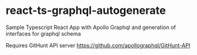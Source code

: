 # react-ts-graphql-autogenerate
Sample Typescript React App with Apollo Graphql and generation of interfaces for graphql schema

Requires GitHunt API server
https://github.com/apollographql/GitHunt-API
